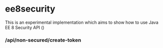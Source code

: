 ee8security
===========

This is an experimental implementation which aims to show how to use Java EE 8 Security API ()

### /api/non-secured/create-token
